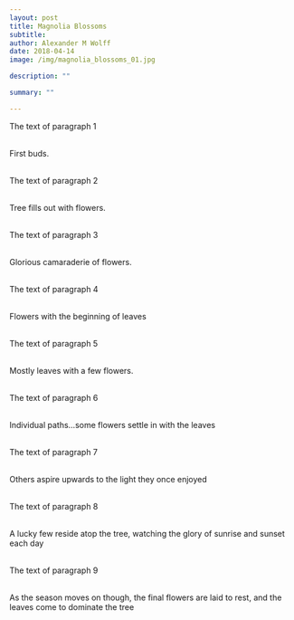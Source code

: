 ```yaml
---
layout: post
title: Magnolia Blossoms
subtitle:
author: Alexander M Wolff
date: 2018-04-14
image: /img/magnolia_blossoms_01.jpg

description: ""

summary: ""

---
```


<div class="narrow-lead">
The text of paragraph 1
</div>
<br>

<div class="top-center-block">
<img class="image" src="/img/magnolia_blossoms_01.jpg" alt="">
<p>First buds.</p>
</div>
<br>


<div class="narrow-lead">
The text of paragraph 2
</div>
<br>

<div class="top-center-block">
<img class="image" src="/img/magnolia_blossoms_02.jpg" alt="">
<p>Tree fills out with flowers.</p>
</div>
<br>


<div class="narrow-lead">
The text of paragraph 3
</div>
<br>

<div class="top-center-block">
<img class="image" src="/img/magnolia_blossoms_03.jpg" alt="">
<p>Glorious camaraderie of flowers.</p>
</div>
<br>


<div class="narrow-lead">
The text of paragraph 4
</div>
<br>

<div class="top-center-block">
<img class="image" src="/img/magnolia_blossoms_04.jpg" alt="">
<p>Flowers with the beginning of leaves</p>
</div>
<br>


<div class="narrow-lead">
The text of paragraph 5
</div>
<br>

<div class="top-center-block">
<img class="image" src="/img/magnolia_blossoms_05.jpg" alt="">
<p>Mostly leaves with a few flowers.</p>
</div>
<br>


<div class="narrow-lead">
The text of paragraph 6
</div>
<br>

<div class="top-center-block">
<img class="image" src="/img/magnolia_blossoms_06.jpg" alt="">
<p>Individual paths…some flowers settle in with the leaves</p>
</div>
<br>


<div class="narrow-lead">
The text of paragraph 7
</div>
<br>

<div class="top-center-block">
<img class="image" src="/img/magnolia_blossoms_07.jpg" alt="">
<p>Others aspire upwards to the light they once enjoyed</p>
</div>
<br>


<div class="narrow-lead">
The text of paragraph 8
</div>
<br>

<div class="top-center-block">
<img class="image" src="/img/magnolia_blossoms_08.jpg" alt="">
<p>A lucky few reside atop the tree, watching the glory of sunrise and sunset each day</p>
</div>
<br>


<div class="narrow-lead">
The text of paragraph 9
</div>
<br>

<div class="top-center-block">
<img class="image" src="/img/magnolia_blossoms_09.jpg" alt="">
<p>As the season moves on though, the final flowers are laid to rest, and the leaves come to dominate the tree</p>
</div>
<br>




